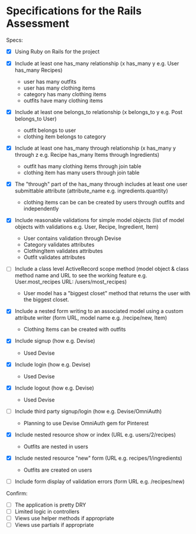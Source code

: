 # Specifications for the Rails Assessment

Specs:
- [x] Using Ruby on Rails for the project

- [x] Include at least one has_many relationship (x has_many y e.g. User has_many Recipes)
    - user has many outfits
    - user has many clothing items
    - category has many clothing items
    - outfits have many clothing items

- [x] Include at least one belongs_to relationship (x belongs_to y e.g. Post belongs_to User)
    - outfit belongs to user
    - clothing item belongs to category

- [x] Include at least one has_many through relationship (x has_many y through z e.g. Recipe has_many Items through Ingredients)
    - outfit has many clothing items through join table
    - clothing item has many users through join table

- [x] The "through" part of the has_many through includes at least one user submittable attribute (attribute_name e.g. ingredients.quantity)
    - clothing items can be can be created by users through outfits and independently

- [x] Include reasonable validations for simple model objects (list of model objects with validations e.g. User, Recipe, Ingredient, Item)
    - User contains validation through Devise
    - Category validates attributes
    - ClothingItem validates attributes
    - Outfit validates attributes

- [ ] Include a class level ActiveRecord scope method (model object & class method name and URL to see the working feature e.g. User.most_recipes URL: /users/most_recipes)
    - User model has a "biggest closet" method that returns the user with the biggest closet. 

- [x] Include a nested form writing to an associated model using a custom attribute writer (form URL, model name e.g. /recipe/new, Item)
    - Clothing Items can be created with outfits

- [x] Include signup (how e.g. Devise)
    - Used Devise

- [x] Include login (how e.g. Devise)
    - Used Devise

- [x] Include logout (how e.g. Devise)
    - Used Devise

- [ ] Include third party signup/login (how e.g. Devise/OmniAuth)
    - Planning to use Devise OmniAuth gem for Pinterest

- [x] Include nested resource show or index (URL e.g. users/2/recipes)
    - Outfits are nested in users

- [x] Include nested resource "new" form (URL e.g. recipes/1/ingredients)
    - Outfits are created on users

- [ ] Include form display of validation errors (form URL e.g. /recipes/new)

Confirm:
- [ ] The application is pretty DRY
- [ ] Limited logic in controllers
- [ ] Views use helper methods if appropriate
- [ ] Views use partials if appropriate
